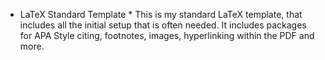 * LaTeX Standard Template *
This is my standard LaTeX template, that includes all the initial setup that is often needed. It includes packages for APA Style citing, footnotes, images, hyperlinking within the PDF and more.  